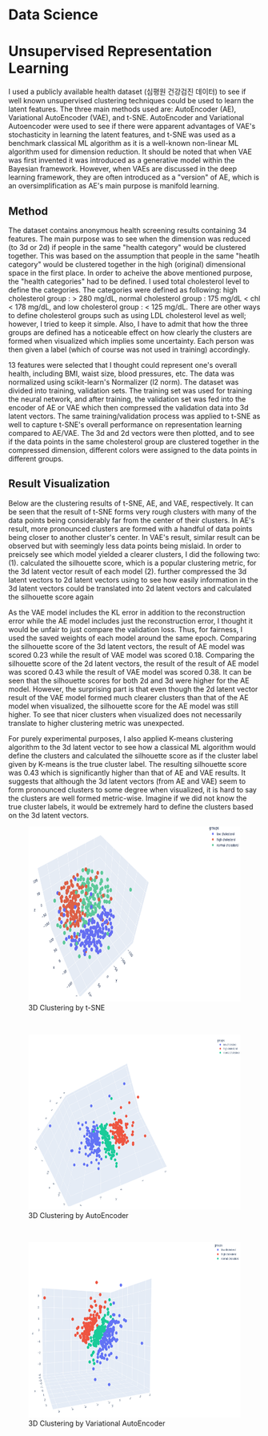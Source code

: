 Data Science
======================

# Unsupervised Representation Learning
I used a publicly available health dataset (심평원 건강검진 데이터) to see if well known unsupervised clustering techniques could be used to learn the latent features. The three main methods used are: AutoEncoder (AE), Variational AutoEncoder (VAE), and t-SNE. AutoEncoder and Variational Autoencoder were used to see if there were apparent advantages of VAE's stochasticity in learning the latent features, and t-SNE was used as a benchmark classical ML algorithm as it is a well-known non-linear ML algorithm used for dimension reduction. It should be noted that when VAE was first invented it was introduced as a generative model within the Bayesian framework. However, when VAEs are discussed in the deep learning framework, they are often introduced as a "version" of AE, which is an oversimplification as AE's main purpose is manifold learning. 

## Method
The dataset contains anonymous health screening results containing 34 features. The main purpose was to see when the dimension was reduced (to 3d or 2d) if people in the same "health category" would be clustered together. This was based on the assumption that people in the same "heatlh category" would be clustered together in the high (original) dimensional space in the first place. In order to acheive the above mentioned purpose, the "health categories" had to be defined. I used total cholesterol level to define the categories. The categories were defined as following: high cholesterol group : > 280 mg/dL, normal cholesterol group : 175 mg/dL < chl < 178 mg/dL, and low cholesterol group : < 125 mg/dL. There are other ways to define cholesterol groups such as using LDL cholesterol level as well; however, I tried to keep it simple. Also, I have to admit that how the three groups are defined has a noticeable effect on how clearly the clusters are formed when visualized which implies some uncertainty. 
Each person was then given a label (which of course was not used in training) accordingly.   

13 features were selected that I thought could represent one's overall health, including BMI, waist size, blood pressures, etc. The data was normalized using scikit-learn's Normalizer (l2 norm). The dataset was divided into training, validation sets. The training set was used for training the neural network, and after training, the validation set was fed into the encoder of AE or VAE which then compressed the validation data into 3d latent vectors. The same training/validation process was applied to t-SNE as well to capture t-SNE's overall performance on representation learning compared to AE/VAE. The 3d and 2d vectors were then plotted, and to see if the data points in the same cholesterol group are clustered together in the compressed dimension, different colors were assigned to the data points in different groups. 


## Result Visualization
Below are the clustering results of t-SNE, AE, and VAE, respectively. It can be seen that the result of t-SNE forms very rough clusters with many of the data points being considerably far from the center of their clusters. In AE's result, more pronounced clusters are formed with a handful of data points being closer to another cluster's center. In VAE's result, similar result can be observed but with seemingly less data points being mislaid. In order to preicsely see which model yielded a clearer clusters, I did the following two:  
(1). calculated the silhouette score, which is a popular clustering metric, for the 3d latent vector result of each model
(2). further compressed the 3d latent vectors to 2d latent vectors using to see how easily information in the 3d latent vectors could be translated into 2d latent vectors and calculated the silhouette score again  

As the VAE model includes the KL error in addition to the reconstruction error while the AE model includes just the reconstruction error, I thought it would be unfair to just compare the validation loss. Thus, for fairness, I used the saved weights of each model around the same epoch. Comparing the silhouette score of the 3d latent vectors, the result of AE model was scored 0.23 while the result of VAE model was scored 0.18. Comparing the silhouette score of the 2d latent vectors, 
the result of the result of AE model was scored 0.43 while the result of VAE model was scored 0.38. It can be seen that the silhouette scores for both 2d and 3d were higher for the AE model. However, the surprising part is that even though the 2d latent vector result of the VAE model formed much clearer clusters than that of the AE model when visualized, the silhouette score for the AE model was still higher. To see that nicer clusters when visualized does not necessarily translate to higher clustering metric was unexpected. 

For purely experimental purposes, I also applied K-means clustering algorithm to the 3d latent vector to see how a classical ML algorithm would define the clusters and calculated the silhouette score as if the cluster label given by K-means is the true cluster label. The resulting silhouette score was 0.43 which is significantly higher than that of AE and VAE results. It suggests that although the 3d latent vectors (from AE and VAE) seem to form pronounced clusters to some degree when visualized, it is hard to say the clusters are well formed metric-wise. Imagine if we did not know the true cluster labels, it would be extremely hard to define the clusters based on the 3d latent vectors.

    
<figure>
<img src="https://github.com/byunwj/Data-Science/blob/main/Unsupervised%20Clustering/3d_clustering_tsne.png?raw=true" width="550px" height="350px" title="px(픽셀) 크기 설정" alt="3D Clustering by t-SNE">
<figcaption>3D Clustering by t-SNE</figcaption>
</figure>
</br>

<figure>
<img src="https://github.com/byunwj/Data-Science/blob/main/Unsupervised%20Clustering/3d_clustering_ae2.png?raw=true" width="550px" height="350px" title="px(픽셀) 크기 설정" alt="3D Clustering by AutoEncoder">
<figcaption>3D Clustering by AutoEncoder</figcaption>
</figure>
</br>

<figure>
<img src="https://github.com/byunwj/Data-Science/blob/main/Unsupervised%20Clustering/3d_clustering_vae.png?raw=true" width="550px" height="350px" title="px(픽셀) 크기 설정" alt="3D Clustering by Variational AutoEncoder">
<figcaption>3D Clustering by Variational AutoEncoder</figcaption>
</figure>
</br>